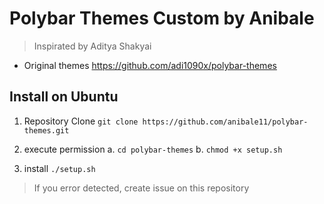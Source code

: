# Polybar Themes Custom by Anibale

> Inspirated by Aditya Shakyai

- Original themes https://github.com/adi1090x/polybar-themes

## Install on Ubuntu

1. Repository Clone
`git clone https://github.com/anibale11/polybar-themes.git`

2. execute permission
a. `cd polybar-themes`
b. `chmod +x setup.sh`

3. install
`./setup.sh`

> If you error detected, create issue on this repository
